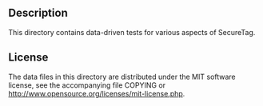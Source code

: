 Description
------------

This directory contains data-driven tests for various aspects of SecureTag.

License
--------

The data files in this directory are distributed under the MIT software
license, see the accompanying file COPYING or
http://www.opensource.org/licenses/mit-license.php.

